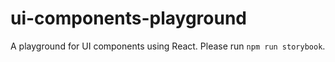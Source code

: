 # ui-components-playground

A playground for UI components using React. Please run `npm run storybook`.
